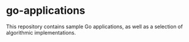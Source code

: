# go-applications

This repository contains sample Go applications, as well as a selection of algorithmic implementations.

